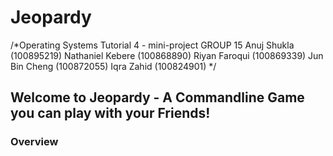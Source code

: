 # Jeopardy
/*Operating Systems Tutorial 4 - mini-project
GROUP 15
Anuj Shukla (100895219)
Nathaniel Kebere (100868890)
Riyan Faroqui (100869339)
Jun Bin Cheng (100872055)
Iqra Zahid (100824901)
*/

## Welcome to Jeopardy - A Commandline Game you can play with your Friends!
### Overview



